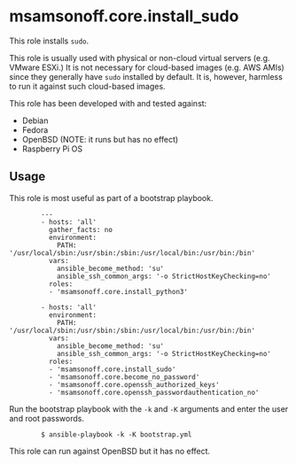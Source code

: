 # msamsonoff.core.install\_sudo

This role installs `sudo`.

This role is usually used with physical or non-cloud virtual servers (e.g. VMware ESXi.)
It is not necessary for cloud-based images (e.g. AWS AMIs) since they generally have `sudo` installed by default.
It is, however, harmless to run it against such cloud-based images.

This role has been developed with and tested against:

* Debian
* Fedora
* OpenBSD (NOTE: it runs but has no effect)
* Raspberry Pi OS

## Usage

This role is most useful as part of a bootstrap playbook.

            ---
            - hosts: 'all'
              gather_facts: no
              environment:
                PATH: '/usr/local/sbin:/usr/sbin:/sbin:/usr/local/bin:/usr/bin:/bin'
              vars:
                ansible_become_method: 'su'
                ansible_ssh_common_args: '-o StrictHostKeyChecking=no'
              roles:
              - 'msamsonoff.core.install_python3'

            - hosts: 'all'
              environment:
                PATH: '/usr/local/sbin:/usr/sbin:/sbin:/usr/local/bin:/usr/bin:/bin'
              vars:
                ansible_become_method: 'su'
                ansible_ssh_common_args: '-o StrictHostKeyChecking=no'
              roles:
              - 'msamsonoff.core.install_sudo'
              - 'msamsonoff.core.become_no_password'
              - 'msamsonoff.core.openssh_authorized_keys'
              - 'msamsonoff.core.openssh_passwordauthentication_no'

Run the bootstrap playbook with the `-k` and `-K` arguments and enter the user and root passwords.

            $ ansible-playbook -k -K bootstrap.yml

This role can run against OpenBSD but it has no effect.
